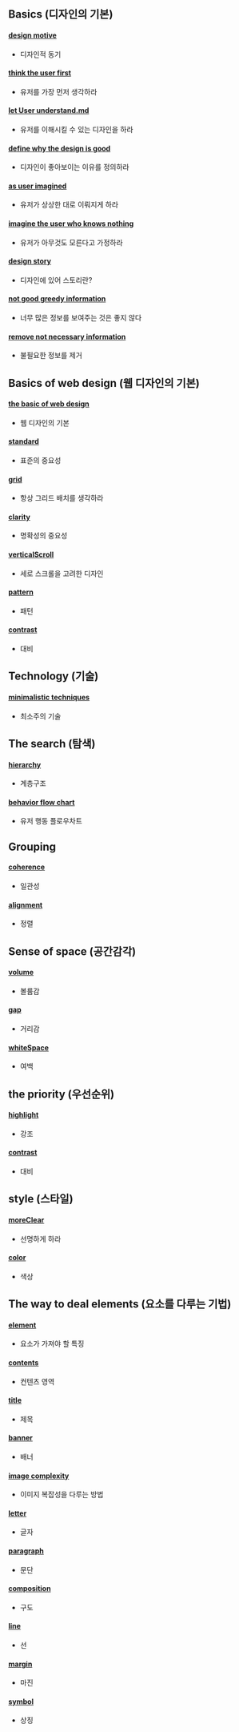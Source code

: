 ## Basics (디자인의 기본)
#### [design motive](motive.md)
- 디자인적 동기

#### [think the user first](thinkUserFirst.md)
- 유저를 가장 먼저 생각하라

#### [let User understand.md](letUserUnderstand.md)
- 유저를 이해시킬 수 있는 디자인을 하라

#### [define why the design is good](defineWhyTheDesignIsGood.md)
- 디자인이 좋아보이는 이유를 정의하라

#### [as user imagined](asImagined.md)
- 유저가 상상한 대로 이뤄지게 하라

#### [imagine the user who knows nothing](ImagineUserWhoKnowsNothing.md)
- 유저가 아무것도 모른다고 가정하라

#### [design story](designStory.md)
- 디자인에 있어 스토리란?

#### [not good greedy information](notGoodGreedyInformation.md)
- 너무 많은 정보를 보여주는 것은 좋지 않다

#### [remove not necessary information](removeNotNecessaryInformation.md)
- 불필요한 정보를 제거

## Basics of web design (웹 디자인의 기본)
#### [the basic of web design](theBasicOfWebDesign.md)
- 웹 디자인의 기본

#### [standard](standard.md)
- 표준의 중요성

#### [grid](grid.md)
- 항상 그리드 배치를 생각하라

#### [clarity](clarity.md)
- 명확성의 중요성

#### [verticalScroll](verticalScroll.md)
- 세로 스크롤을 고려한 디자인

#### [pattern](pattern.md)
- 패턴

#### [contrast](contrast.md)
- 대비

## Technology (기술)
#### [minimalistic techniques](minimalisticTechniques.md)
- 최소주의 기술

## The search (탐색)
#### [hierarchy](hierarchy.md)
- 계층구조

#### [behavior flow chart](behaviorFlowChart.md)
- 유저 행동 플로우차트

## Grouping
#### [coherence](coherence.md)
- 일관성

#### [alignment](alignment.md)
- 정렬

## Sense of space (공간감각)
#### [volume](volume.md)
- 볼륨감

#### [gap](gap.md)
- 거리감

#### [whiteSpace](whiteSpace.md)
- 여백

## the priority (우선순위)
#### [highlight](highlight.md)
- 강조

#### [contrast](contrast.md)
- 대비

## style (스타일)
#### [moreClear](moreClear.md)
- 선명하게 하라

#### [color](color.md)
- 색상

## The way to deal elements (요소를 다루는 기법)
#### [element](elements/element.md)
- 요소가 가져야 할 특징

#### [contents](elements/contents.md)
- 컨텐츠 영역

#### [title](elements/title.md)
- 제목

#### [banner](elements/banner.md)
- 배너

#### [image complexity](elements/imageComplexity.md)
- 이미지 복잡성을 다루는 방법

#### [letter](elements/letter.md)
- 글자

#### [paragraph](elements/paragraph.md)
- 문단

#### [composition](elements/composition.md)
- 구도

#### [line](elements/line.md)
- 선

#### [margin](elements/margin.md)
- 마진

#### [symbol](elements/symbol.md)
- 상징
